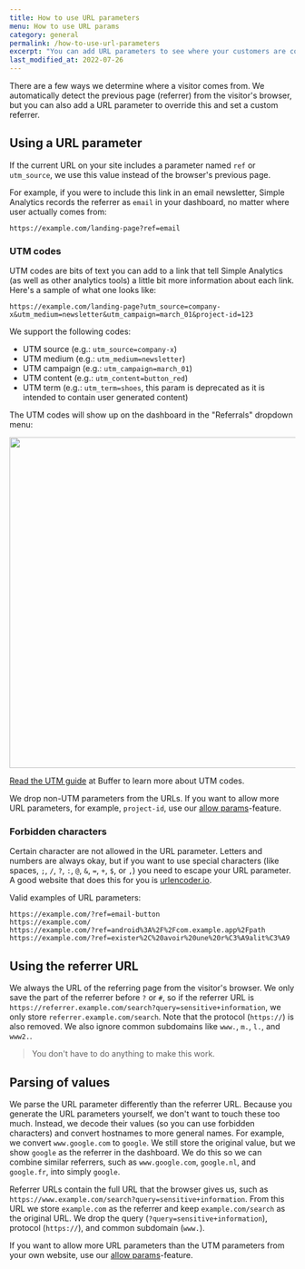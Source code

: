 ```yaml
---
title: How to use URL parameters
menu: How to use URL params
category: general
permalink: /how-to-use-url-parameters
excerpt: "You can add URL parameters to see where your customers are coming from."
last_modified_at: 2022-07-26
---
```


There are a few ways we determine where a visitor comes from. We automatically detect the previous page (referrer) from the visitor's browser, but you can also add a URL parameter to override this and set a custom referrer.

## Using a URL parameter

If the current URL on your site includes a parameter named `ref` or `utm_source`, we use this value instead of the browser's previous page.

For example, if you were to include this link in an email newsletter, Simple Analytics records the referrer as `email` in your dashboard, no matter where user actually comes from:

```
https://example.com/landing-page?ref=email
```

### UTM codes

UTM codes are bits of text you can add to a link that tell Simple Analytics (as well as other analytics tools) a little bit more information about each link. Here's a sample of what one looks like:

```
https://example.com/landing-page?utm_source=company-x&utm_medium=newsletter&utm_campaign=march_01&project-id=123
```

We support the following codes:

- UTM source (e.g.: `utm_source=company-x`)
- UTM medium (e.g.: `utm_medium=newsletter`)
- UTM campaign (e.g.: `utm_campaign=march_01`)
- UTM content (e.g.: `utm_content=button_red`)
- UTM term (e.g.: `utm_term=shoes`, this param is deprecated as it is intended to contain user generated content)

The UTM codes will show up on the dashboard in the "Referrals" dropdown menu:

<img class="border" style="width: 583px" src="https://assets.simpleanalytics.com/docs/dashboard/utm-dropdown.png" />

[Read the UTM guide](https://buffer.com/library/utm-guide/) at Buffer to learn more about UTM codes.

We drop non-UTM parameters from the URLs. If you want to allow more URL parameters, for example, `project-id`, use our [allow params](/allow-params)-feature.

### Forbidden characters

Certain character are not allowed in the URL parameter. Letters and numbers are always okay, but if you want to use special characters (like spaces, `;`, `/`, `?`, `:`, `@`, `&`, `=`, `+`, `$`, or `,`) you need to escape your URL parameter. A good website that does this for you is [urlencoder.io](https://www.urlencoder.io/).

Valid examples of URL parameters:

```
https://example.com/?ref=email-button
https://example.com/
https://example.com/?ref=android%3A%2F%2Fcom.example.app%2Fpath
https://example.com/?ref=exister%2C%20avoir%20une%20r%C3%A9alit%C3%A9
```

## Using the referrer URL

We always the URL of the referring page from the visitor's browser. We only save the part of the referrer before `?` or `#`, so if the referrer URL is `https://referrer.example.com/search?query=sensitive+information`, we only store `referrer.example.com/search`. Note that the protocol (`https://`) is also removed. We also ignore common subdomains like `www.`, `m.`, `l.`, and `www2.`.

> You don't have to do anything to make this work.

## Parsing of values

We parse the URL parameter differently than the referrer URL. Because you generate the URL parameters yourself, we don't want to touch these too much. Instead, we decode their values (so you can use forbidden characters) and convert hostnames to more general names. For example, we convert `www.google.com` to `google`. We still store the original value, but we show `google` as the referrer in the dashboard. We do this so we can combine similar referrers, such as `www.google.com`, `google.nl`, and `google.fr`, into simply `google`.

Referrer URLs contain the full URL that the browser gives us, such as `https://www.example.com/search?query=sensitive+information`. From this URL we store `example.com` as the referrer and keep `example.com/search` as the original URL. We drop the query (`?query=sensitive+information`), protocol (`https://`), and common subdomain (`www.`).

If you want to allow more URL parameters than the UTM parameters from your own website, use our [allow params](/allow-params)-feature.
